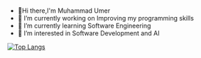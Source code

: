 ### 
- 👋Hi there,I'm Muhammad Umer 
- 🔭 I’m currently working on Improving my programming skills
- 🌱 I’m currently learning Software Engineering
- 👀 I’m interested in Software Development and AI



[![Top Langs](https://github-readme-stats.vercel.app/api/top-langs/?username=ShaheerFAROOQUI&layout=compact&theme=vision-friendly-dark)](https://github.com/anuraghazra/github-readme-stats)
